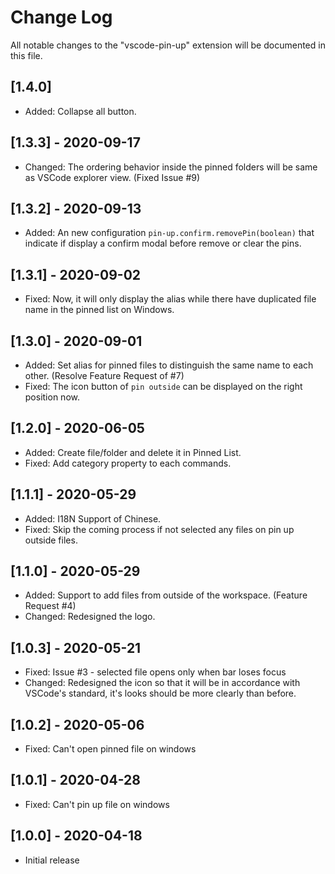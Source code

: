 # Change Log

All notable changes to the "vscode-pin-up" extension will be documented in this file.

## [1.4.0]

- Added: Collapse all button.

## [1.3.3] - 2020-09-17

- Changed: The ordering behavior inside the pinned folders will be same as VSCode explorer view. (Fixed Issue #9)

## [1.3.2] - 2020-09-13

- Added: An new configuration `pin-up.confirm.removePin(boolean)` that indicate if display a confirm modal before remove or clear the pins.

## [1.3.1] - 2020-09-02

- Fixed: Now, it will only display the alias while there have duplicated file name in the pinned list on Windows.

## [1.3.0] - 2020-09-01

- Added: Set alias for pinned files to distinguish the same name to each other. (Resolve Feature Request of #7)
- Fixed: The icon button of `pin outside` can be displayed on the right position now.

## [1.2.0] - 2020-06-05

- Added: Create file/folder and delete it in Pinned List.
- Fixed: Add category property to each commands.

## [1.1.1] - 2020-05-29

- Added: I18N Support of Chinese.
- Fixed: Skip the coming process if not selected any files on pin up outside files.

## [1.1.0] - 2020-05-29

- Added: Support to add files from outside of the workspace. (Feature Request #4)
- Changed: Redesigned the logo.

## [1.0.3] - 2020-05-21

- Fixed: Issue #3 - selected file opens only when bar loses focus
- Changed: Redesigned the icon so that it will be in accordance with VSCode's standard, it's looks should be more clearly than before.

## [1.0.2] - 2020-05-06

- Fixed: Can't open pinned file on windows

## [1.0.1] - 2020-04-28

- Fixed: Can't pin up file on windows

## [1.0.0] - 2020-04-18

- Initial release